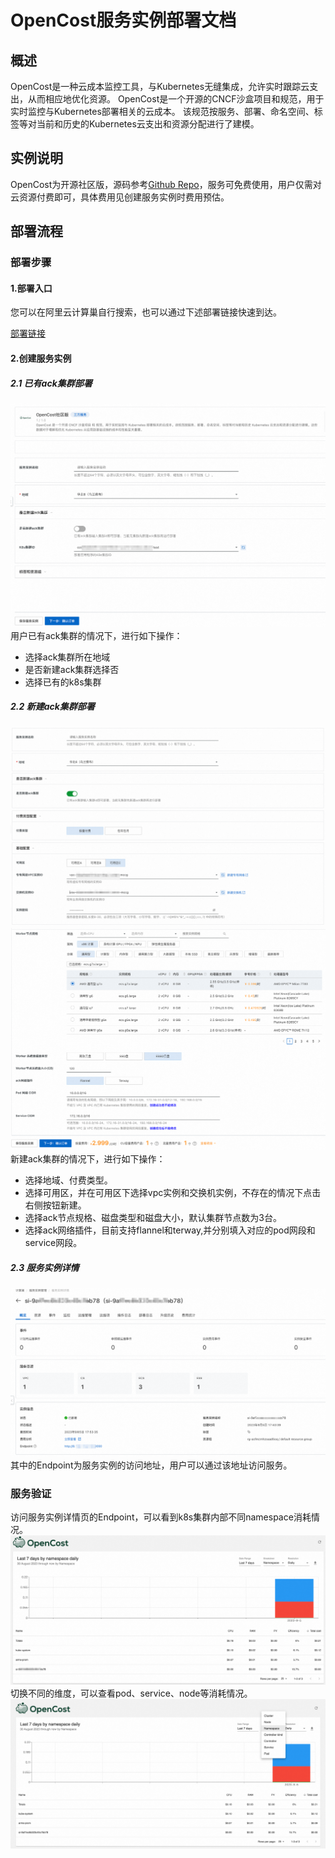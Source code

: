 # OpenCost服务实例部署文档

## 概述
OpenCost是一种云成本监控工具，与Kubernetes无缝集成，允许实时跟踪云支出，从而相应地优化资源。 
OpenCost是一个开源的CNCF沙盒项目和规范，用于实时监控与Kubernetes部署相关的云成本。 该规范按服务、部署、命名空间、标签等对当前和历史的Kubernetes云支出和资源分配进行了建模。

## 实例说明
OpenCost为开源社区版，源码参考[Github Repo](https://github.com/opencost/opencost)，服务可免费使用，用户仅需对云资源付费即可，具体费用见创建服务实例时费用预估。

## 部署流程

### 部署步骤

#### 1.部署入口
您可以在阿里云计算巢自行搜索，也可以通过下述部署链接快速到达。

[部署链接](https://computenest.console.aliyun.com/user/cn-hangzhou/serviceInstanceCreate?ServiceId=service-93641499344c4a0d9fad)

#### 2.创建服务实例
##### 2.1 已有ack集群部署
![2-1.png](2-1.png)
用户已有ack集群的情况下，进行如下操作：

- 选择ack集群所在地域
- 是否新建ack集群选择否
- 选择已有的k8s集群

##### 2.2 新建ack集群部署
![2-2.png](2-2.png)
![2-3.png](2-3.png)
新建ack集群的情况下，进行如下操作：

- 选择地域、付费类型。
- 选择可用区，并在可用区下选择vpc实例和交换机实例，不存在的情况下点击右侧按钮新建。
- 选择ack节点规格、磁盘类型和磁盘大小，默认集群节点数为3台。
- 选择ack网络插件，目前支持flannel和terway,并分别填入对应的pod网段和service网段。

##### 2.3 服务实例详情
![2-4.png](2-4.png)
其中的Endpoint为服务实例的访问地址，用户可以通过该地址访问服务。

### 服务验证
访问服务实例详情页的Endpoint，可以看到k8s集群内部不同namespace消耗情况。
![2-5.png](2-5.png)
切换不同的维度，可以查看pod、service、node等消耗情况。
![2-6.png](2-6.png)
